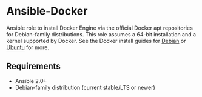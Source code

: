 # Ansible-Docker

Ansible role to install Docker Engine via the official Docker apt repositories for Debian-family distributions. This role assumes a 64-bit installation and a kernel supported by Docker. See the Docker install guides for
[Debian](http://docs.docker.com/engine/installation/debian/) or
[Ubuntu](http://docs.docker.com/engine/installation/ubuntulinux/) for more.

## Requirements

* Ansible 2.0+
* Debian-family distribution (current stable/LTS or newer)
